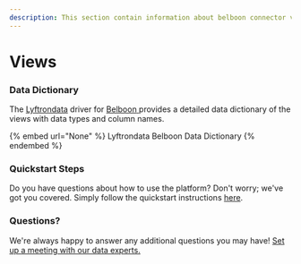 ```yaml
---
description: This section contain information about belboon connector views information
---
```


# Views

### Data Dictionary

The [Lyftrondata](https://www.lyftrondata.com/) driver for [Belboon](None/)[ ](https://www.lyftrondata.com/integration/belboon/)provides a detailed data dictionary of the views with data types and column names.

{% embed url="None" %}
Lyftrondata Belboon Data Dictionary
{% endembed %}

### Quickstart Steps

Do you have questions about how to use the platform? Don't worry; we've got you covered. Simply follow the quickstart instructions [here](../README.md).

### Questions? <a href="#questions" id="questions"></a>

We're always happy to answer any additional questions you may have! [Set up a meeting with our data experts.](https://www.lyftrondata.com/book-a-meeting/)


